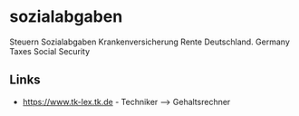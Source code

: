 # sozialabgaben
Steuern Sozialabgaben Krankenversicherung Rente Deutschland. Germany Taxes Social Security

## Links
- https://www.tk-lex.tk.de - Techniker --> Gehaltsrechner
